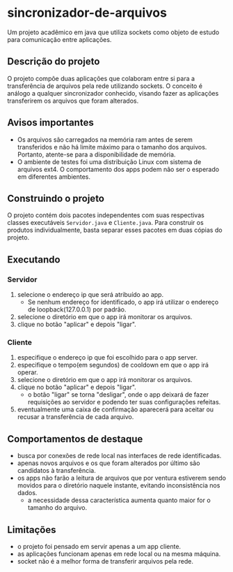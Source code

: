 # sincronizador-de-arquivos
Um projeto acadêmico em java que utiliza sockets como objeto de estudo para comunicação entre aplicações.
## Descrição do projeto
O projeto compõe duas aplicações que colaboram entre si para a transferência de arquivos pela rede utilizando sockets. O conceito é análogo a qualquer sincronizador conhecido, visando fazer as aplicações transferirem os arquivos que foram alterados.
## Avisos importantes
  - Os arquivos são carregados na memória ram antes de serem transferidos e não há limite máximo para o tamanho dos arquivos. Portanto, atente-se para a disponibilidade de memória.
  - O ambiente de testes foi uma distribuição Linux com sistema de arquivos ext4. O comportamento dos apps podem não ser o esperado em diferentes ambientes.
## Construindo o projeto
O projeto contém dois pacotes independentes com suas respectivas classes executáveis `Servidor.java` e `Cliente.java`. Para construir os produtos individualmente, basta separar esses pacotes em duas cópias do projeto.
## Executando
### Servidor
1. selecione o endereço ip que será atribuído ao app.
    - Se nenhum endereço for identificado, o app irá utilizar o endereço de loopback(127.0.0.1) por padrão.
2. selecione o diretório em que o app irá monitorar os arquivos.
3. clique no botão "aplicar" e depois "ligar".
### Cliente
1. especifique o endereço ip que foi escolhido para o app server.
2. especifique o tempo(em segundos) de cooldown em que o app irá operar.
3. selecione o diretório em que o app irá monitorar os arquivos.
4. clique no botão "aplicar" e depois "ligar".
    - o botão "ligar" se torna "desligar", onde o app deixará de fazer requisições ao servidor e podendo ter suas configurações refeitas.
5. eventualmente uma caixa de confirmação aparecerá para aceitar ou recusar a transferência de cada arquivo.
## Comportamentos de destaque
  - busca por conexões de rede local nas interfaces de rede identificadas.
  - apenas novos arquivos e os que foram alterados por último são candidatos à transferência.
  - os apps não farão a leitura de arquivos que por ventura estiverem sendo movidos para o diretório naquele instante, evitando inconsistência nos dados.
    - a necessidade dessa característica aumenta quanto maior for o tamanho do arquivo.
## Limitações
  - o projeto foi pensado em servir apenas a um app cliente.
  - as aplicações funcionam apenas em rede local ou na mesma máquina.
  - socket não é a melhor forma de transferir arquivos pela rede.
